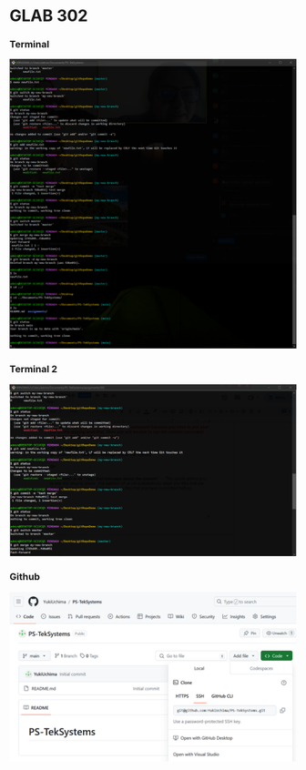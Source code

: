 # GLAB 302

### Terminal

![Part 1](bash.png)

### Terminal 2

![Part 1](bash2.png)

### Github

![Part 2](part2.png)
